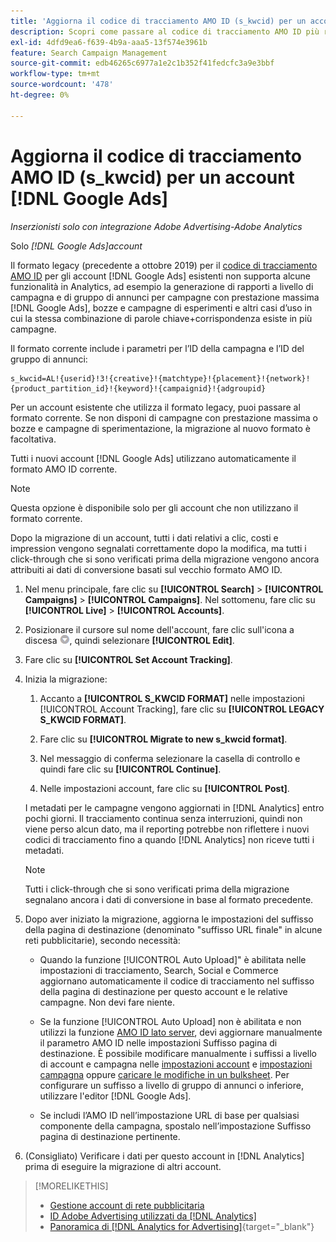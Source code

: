```yaml
---
title: 'Aggiorna il codice di tracciamento AMO ID (s_kwcid) per un account  [!DNL Google Ads] '
description: Scopri come passare al codice di tracciamento AMO ID più recente per un account  [!DNL Google Ads] .
exl-id: 4dfd9ea6-f639-4b9a-aaa5-13f574e3961b
feature: Search Campaign Management
source-git-commit: edb46265c6977a1e2c1b352f41fedcfc3a9e3bbf
workflow-type: tm+mt
source-wordcount: '478'
ht-degree: 0%

---
```


# Aggiorna il codice di tracciamento AMO ID (s_kwcid) per un account [!DNL Google Ads]

*Inserzionisti solo con integrazione Adobe Advertising-Adobe Analytics*

Solo *[!DNL Google Ads]account*

Il formato legacy (precedente a ottobre 2019) per il [codice di tracciamento AMO ID](/help/integrations/analytics/ids.md#amo-id-formats) per gli account [!DNL Google Ads] esistenti non supporta alcune funzionalità in Analytics, ad esempio la generazione di rapporti a livello di campagna e di gruppo di annunci per campagne con prestazione massima [!DNL Google Ads], bozze e campagne di esperimenti e altri casi d’uso in cui la stessa combinazione di parole chiave+corrispondenza esiste in più campagne.

Il formato corrente include i parametri per l’ID della campagna e l’ID del gruppo di annunci:

```
s_kwcid=AL!{userid}!3!{creative}!{matchtype}!{placement}!{network}!{product_partition_id}!{keyword}!{campaignid}!{adgroupid}
```

Per un account esistente che utilizza il formato legacy, puoi passare al formato corrente. Se non disponi di campagne con prestazione massima o bozze e campagne di sperimentazione, la migrazione al nuovo formato è facoltativa.

Tutti i nuovi account [!DNL Google Ads] utilizzano automaticamente il formato AMO ID corrente.

>[!NOTE]
>
>Questa opzione è disponibile solo per gli account che non utilizzano il formato corrente.
>
>Dopo la migrazione di un account, tutti i dati relativi a clic, costi e impression vengono segnalati correttamente dopo la modifica, ma tutti i click-through che si sono verificati prima della migrazione vengono ancora attribuiti ai dati di conversione basati sul vecchio formato AMO ID.

1. Nel menu principale, fare clic su **[!UICONTROL Search]** \> **[!UICONTROL Campaigns]** \> **[!UICONTROL Campaigns]**. Nel sottomenu, fare clic su **[!UICONTROL Live]** \> **[!UICONTROL Accounts]**.

1. Posizionare il cursore sul nome dell&#39;account, fare clic sull&#39;icona a discesa ![freccia](/help/search-social-commerce/assets/arrow-dropdown-menu.png), quindi selezionare **[!UICONTROL Edit]**.

1. Fare clic su **[!UICONTROL Set Account Tracking]**.

1. Inizia la migrazione:

   1. Accanto a **[!UICONTROL S_KWCID FORMAT]** nelle impostazioni [!UICONTROL Account Tracking], fare clic su **[!UICONTROL LEGACY S_KWCID FORMAT]**.

   1. Fare clic su **[!UICONTROL Migrate to new s_kwcid format]**.

   1. Nel messaggio di conferma selezionare la casella di controllo e quindi fare clic su **[!UICONTROL Continue]**.

   1. Nelle impostazioni account, fare clic su **[!UICONTROL Post]**.

   I metadati per le campagne vengono aggiornati in [!DNL Analytics] entro pochi giorni. Il tracciamento continua senza interruzioni, quindi non viene perso alcun dato, ma il reporting potrebbe non riflettere i nuovi codici di tracciamento fino a quando [!DNL Analytics] non riceve tutti i metadati.

   >[!NOTE]
   >
   >Tutti i click-through che si sono verificati prima della migrazione segnalano ancora i dati di conversione in base al formato precedente.

1. Dopo aver iniziato la migrazione, aggiorna le impostazioni del suffisso della pagina di destinazione (denominato &quot;suffisso URL finale&quot; in alcune reti pubblicitarie), secondo necessità:

   * Quando la funzione [!UICONTROL Auto Upload]&quot; è abilitata nelle impostazioni di tracciamento, Search, Social e Commerce aggiornano automaticamente il codice di tracciamento nel suffisso della pagina di destinazione per questo account e le relative campagne. Non devi fare niente.

   * Se la funzione [!UICONTROL Auto Upload] non è abilitata e non utilizzi la funzione [AMO ID lato server](/help/integrations/analytics/ids.md#amo-id-formats), devi aggiornare manualmente il parametro AMO ID nelle impostazioni Suffisso pagina di destinazione. È possibile modificare manualmente i suffissi a livello di account e campagna nelle [impostazioni account](/help/search-social-commerce/campaign-management/accounts/ad-network-account-manage.md) e [impostazioni campagna](/help/search-social-commerce/campaign-management/campaigns/campaign-settings-google.md) oppure [caricare le modifiche in un bulksheet](/help/search-social-commerce/campaign-management/bulksheets/bulksheet-upload.md). Per configurare un suffisso a livello di gruppo di annunci o inferiore, utilizzare l&#39;editor [!DNL Google Ads].

   * Se includi l’AMO ID nell’impostazione URL di base per qualsiasi componente della campagna, spostalo nell’impostazione Suffisso pagina di destinazione pertinente.

1. (Consigliato) Verificare i dati per questo account in [!DNL Analytics] prima di eseguire la migrazione di altri account.

>[!MORELIKETHIS]
>
>* [Gestione account di rete pubblicitaria](ad-network-account-manage.md)
>* [ID Adobe Advertising utilizzati da [!DNL Analytics]](/help/integrations/analytics/ids.md)
>* [Panoramica di [!DNL Analytics for Advertising]](https://experienceleague.adobe.com/docs/advertising/integrations/home.html?lang=it){target="_blank"}
